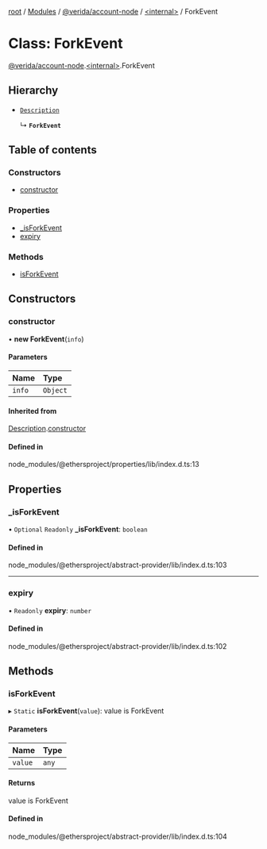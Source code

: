 [root](../README.md) / [Modules](../modules.md) / [@verida/account-node](../modules/verida_account_node.md) / [<internal\>](../modules/verida_account_node._internal_.md) / ForkEvent

# Class: ForkEvent

[@verida/account-node](../modules/verida_account_node.md).[<internal\>](../modules/verida_account_node._internal_.md).ForkEvent

## Hierarchy

- [`Description`](verida_account_node._internal_.Description.md)

  ↳ **`ForkEvent`**

## Table of contents

### Constructors

- [constructor](verida_account_node._internal_.ForkEvent.md#constructor)

### Properties

- [\_isForkEvent](verida_account_node._internal_.ForkEvent.md#_isforkevent)
- [expiry](verida_account_node._internal_.ForkEvent.md#expiry)

### Methods

- [isForkEvent](verida_account_node._internal_.ForkEvent.md#isforkevent)

## Constructors

### constructor

• **new ForkEvent**(`info`)

#### Parameters

| Name | Type |
| :------ | :------ |
| `info` | `Object` |

#### Inherited from

[Description](verida_account_node._internal_.Description.md).[constructor](verida_account_node._internal_.Description.md#constructor)

#### Defined in

node_modules/@ethersproject/properties/lib/index.d.ts:13

## Properties

### \_isForkEvent

• `Optional` `Readonly` **\_isForkEvent**: `boolean`

#### Defined in

node_modules/@ethersproject/abstract-provider/lib/index.d.ts:103

___

### expiry

• `Readonly` **expiry**: `number`

#### Defined in

node_modules/@ethersproject/abstract-provider/lib/index.d.ts:102

## Methods

### isForkEvent

▸ `Static` **isForkEvent**(`value`): value is ForkEvent

#### Parameters

| Name | Type |
| :------ | :------ |
| `value` | `any` |

#### Returns

value is ForkEvent

#### Defined in

node_modules/@ethersproject/abstract-provider/lib/index.d.ts:104
